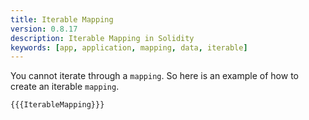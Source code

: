 ```yaml
---
title: Iterable Mapping
version: 0.8.17
description: Iterable Mapping in Solidity
keywords: [app, application, mapping, data, iterable]
---
```


You cannot iterate through a `mapping`. So here is an example of how to create an iterable `mapping`.

```solidity
{{{IterableMapping}}}
```
